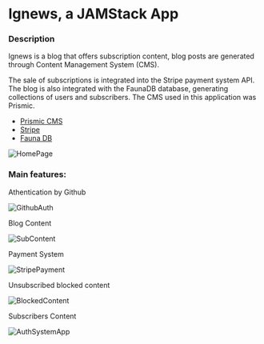 <h1>Ignews, a JAMStack App</h1>
<h3>Description</h3
<p>Ignews is a blog that offers subscription content, blog posts are generated through Content Management System (CMS).

The sale of subscriptions is integrated into the Stripe payment system API. The blog is also integrated with the FaunaDB database, generating collections of users and subscribers. The CMS used in this application was Prismic.</p>

<ul> 
<li><a href='https://prismic.io/'>Prismic CMS</a></li>
<li><a href='https://stripe.com'>Stripe</a></li>
<li><a href='https://fauna.com/'>Fauna DB</a></li>
</ul>

![HomePage](https://user-images.githubusercontent.com/96484742/156595282-96429960-afb5-4f06-85ec-548e9b10abcf.png)

<h3>Main features:</h3
  
 <p>Athentication by Github</p>
 
![GithubAuth](https://user-images.githubusercontent.com/96484742/156600428-fec314da-806b-4b22-9b0e-3a9827bcc2f8.png)

<p>Blog Content</p>

![SubContent](https://user-images.githubusercontent.com/96484742/156599706-23fa624e-1381-41d0-89db-00103bd4c6b7.png)

<p>Payment System</p>

![StripePayment](https://user-images.githubusercontent.com/96484742/156598828-03b9e9df-5368-4d93-b509-90b987a6571b.png)

<p>Unsubscribed blocked content</p>
  
![BlockedContent](https://user-images.githubusercontent.com/96484742/156594244-7a944c1c-4d47-4085-b176-1e586d1812f3.png)

<p>Subscribers Content</p>

![AuthSystemApp](https://user-images.githubusercontent.com/96484742/156597034-4d41dcc3-fdb2-4857-8fdb-9bd35571bc5c.png)












  

